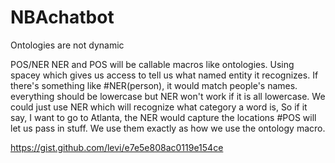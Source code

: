 # NBAchatbot



Ontologies are not dynamic 

POS/NER
NER and POS will be callable macros like ontologies. Using spacey which gives us access to tell us what named entity it recognizes. If there's something like #NER(person), it would match people's names. everything should be lowercase but NER won't work if it is all lowercase. We could just use NER which will recognize what category a word is, So if it say, I want to go to Atlanta, the NER would capture the locations
#POS will let us pass in stuff. We use them exactly as how we use the ontology macro. 


https://gist.github.com/levi/e7e5e808ac0119e154ce

